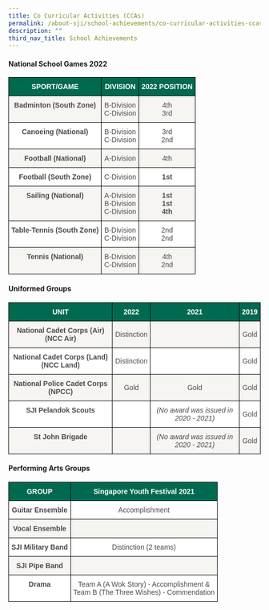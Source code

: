 ```yaml
---
title: Co Curricular Activities (CCAs)
permalink: /about-sji/school-achievements/co-curricular-activities-ccas/
description: ""
third_nav_title: School Achievements
---
```

#### National School Games 2022

<style type="text/css">
.tg  {border-collapse:collapse;border-spacing:0;}
.tg td{border-color:black;border-style:solid;border-width:1px;font-family:Arial, sans-serif;font-size:14px;
  overflow:hidden;padding:10px 5px;word-break:normal;}
.tg th{border-color:black;border-style:solid;border-width:1px;font-family:Arial, sans-serif;font-size:14px;
  font-weight:normal;overflow:hidden;padding:10px 5px;word-break:normal;}
.tg .tg-m7s7{background-color:#FFF;color:#4C4B4B;text-align:center;vertical-align:middle}
.tg .tg-gwbf{background-color:#F6F5F2;color:#4C4B4B;font-weight:bold;text-align:center;vertical-align:top}
.tg .tg-pwos{background-color:#006A51;color:#FFF;font-weight:bold;text-align:center;vertical-align:top}
.tg .tg-5sss{background-color:#F6F5F2;color:#4C4B4B;text-align:center;vertical-align:middle}
.tg .tg-qk8m{background-color:#FFF;color:#4C4B4B;font-weight:bold;text-align:center;vertical-align:top}
</style>
<table class="tg">
<thead>
  <tr>
    <th class="tg-pwos">SPORT/GAME</th>
    <th class="tg-pwos">DIVISION</th>
    <th class="tg-pwos">2022 POSITION</th>
  </tr>
</thead>
<tbody>
  <tr>
    <td class="tg-gwbf">Badminton (South Zone)</td>
    <td class="tg-5sss"><span style="color:#4C4B4B">B-Division</span><br><span style="color:#4C4B4B">C-Division</span><br></td>
    <td class="tg-5sss"><span style="color:#4C4B4B">4th</span><br><span style="color:#4C4B4B">3rd</span></td>
  </tr>
  <tr>
    <td class="tg-qk8m">Canoeing (National)</td>
    <td class="tg-m7s7"><span style="color:#4C4B4B">B-Division</span><br><span style="color:#4C4B4B">C-Division</span></td>
    <td class="tg-m7s7"><span style="color:#4C4B4B">3rd</span><br><span style="color:#4C4B4B">2nd</span></td>
  </tr>
  <tr>
    <td class="tg-gwbf">Football (National)</td>
    <td class="tg-5sss"><span style="color:#4C4B4B">A-Division</span></td>
    <td class="tg-5sss"><span style="color:#4C4B4B">4th</span></td>
  </tr>
  <tr>
    <td class="tg-qk8m">Football (South Zone)</td>
    <td class="tg-m7s7"><span style="color:#4C4B4B">C-Division</span></td>
    <td class="tg-qk8m">1st</td>
  </tr>
  <tr>
    <td class="tg-gwbf">Sailing (National)</td>
    <td class="tg-5sss"><span style="color:#4C4B4B">A-Division</span><br><span style="color:#4C4B4B">B-Division</span><br><span style="color:#4C4B4B">C-Division</span></td>
    <td class="tg-gwbf">1st<br>1st<br><span style="color:#4C4B4B">4th</span><br></td>
  </tr>
  <tr>
    <td class="tg-qk8m">Table-Tennis (South Zone)</td>
    <td class="tg-m7s7"><span style="color:#4C4B4B">B-Division</span><br><span style="color:#4C4B4B">C-Division</span></td>
    <td class="tg-m7s7"><span style="color:#4C4B4B">2nd</span><br><span style="color:#4C4B4B">2nd</span><br></td>
  </tr>
  <tr>
    <td class="tg-gwbf">Tennis (National)</td>
    <td class="tg-5sss"><span style="color:#4C4B4B">B-Division</span><br><span style="color:#4C4B4B">C-Division</span></td>
    <td class="tg-5sss"><span style="color:#4C4B4B">4th</span><br><span style="color:#4C4B4B">2nd</span></td>
  </tr>
</tbody>
</table>

#### Uniformed Groups

<style type="text/css">
.tg  {border-collapse:collapse;border-spacing:0;}
.tg td{border-color:black;border-style:solid;border-width:1px;font-family:Arial, sans-serif;font-size:14px;
  overflow:hidden;padding:10px 5px;word-break:normal;}
.tg th{border-color:black;border-style:solid;border-width:1px;font-family:Arial, sans-serif;font-size:14px;
  font-weight:normal;overflow:hidden;padding:10px 5px;word-break:normal;}
.tg .tg-m7s7{background-color:#FFF;color:#4C4B4B;text-align:center;vertical-align:middle}
.tg .tg-ub1m{background-color:#FFF;color:#4C4B4B;font-style:italic;text-align:center;vertical-align:top}
.tg .tg-gwbf{background-color:#F6F5F2;color:#4C4B4B;font-weight:bold;text-align:center;vertical-align:top}
.tg .tg-pwos{background-color:#006A51;color:#FFF;font-weight:bold;text-align:center;vertical-align:top}
.tg .tg-5sss{background-color:#F6F5F2;color:#4C4B4B;text-align:center;vertical-align:middle}
.tg .tg-qk8m{background-color:#FFF;color:#4C4B4B;font-weight:bold;text-align:center;vertical-align:top}
.tg .tg-htqd{background-color:#F6F5F2;color:#4C4B4B;font-style:italic;text-align:center;vertical-align:top}
</style>
<table class="tg">
<thead>
  <tr>
    <th class="tg-pwos">UNIT</th>
    <th class="tg-pwos">2022</th>
    <th class="tg-pwos">2021</th>
    <th class="tg-pwos">2019</th>
  </tr>
</thead>
<tbody>
  <tr>
    <td class="tg-gwbf">National Cadet Corps (Air) (NCC Air)</td>
    <td class="tg-5sss"><span style="color:#4C4B4B">Distinction</span></td>
    <td class="tg-5sss"></td>
    <td class="tg-5sss"><span style="color:#4C4B4B">Gold</span></td>
  </tr>
  <tr>
    <td class="tg-qk8m">National Cadet Corps (Land) (NCC Land)</td>
    <td class="tg-m7s7"><span style="color:#4C4B4B">Distinction</span></td>
    <td class="tg-m7s7"></td>
    <td class="tg-m7s7"><span style="color:#4C4B4B">Gold</span></td>
  </tr>
  <tr>
    <td class="tg-gwbf">National Police Cadet Corps (NPCC)</td>
    <td class="tg-5sss"><span style="color:#4C4B4B">Gold</span></td>
    <td class="tg-5sss"><span style="color:#4C4B4B">Gold</span></td>
    <td class="tg-5sss"><span style="color:#4C4B4B">Gold</span></td>
  </tr>
  <tr>
    <td class="tg-qk8m">SJI Pelandok Scouts</td>
    <td class="tg-m7s7"></td>
    <td class="tg-ub1m">(No award was issued in 2020 - 2021)</td>
    <td class="tg-m7s7"><span style="color:#4C4B4B">Gold</span></td>
  </tr>
  <tr>
    <td class="tg-gwbf">St John Brigade</td>
    <td class="tg-5sss"></td>
    <td class="tg-htqd">(No award was issued in 2020 - 2021)</td>
    <td class="tg-5sss"><span style="color:#4C4B4B">Gold</span></td>
  </tr>
</tbody>
</table>

#### Performing Arts Groups

<style type="text/css">
.tg  {border-collapse:collapse;border-spacing:0;}
.tg td{border-color:black;border-style:solid;border-width:1px;font-family:Arial, sans-serif;font-size:14px;
  overflow:hidden;padding:10px 5px;word-break:normal;}
.tg th{border-color:black;border-style:solid;border-width:1px;font-family:Arial, sans-serif;font-size:14px;
  font-weight:normal;overflow:hidden;padding:10px 5px;word-break:normal;}
.tg .tg-m7s7{background-color:#FFF;color:#4C4B4B;text-align:center;vertical-align:middle}
.tg .tg-gwbf{background-color:#F6F5F2;color:#4C4B4B;font-weight:bold;text-align:center;vertical-align:top}
.tg .tg-pwos{background-color:#006A51;color:#FFF;font-weight:bold;text-align:center;vertical-align:top}
.tg .tg-qk8m{background-color:#FFF;color:#4C4B4B;font-weight:bold;text-align:center;vertical-align:top}
.tg .tg-5sss{background-color:#F6F5F2;color:#4C4B4B;text-align:center;vertical-align:middle}
.tg .tg-my8k{background-color:#F6F5F2;color:#4C4B4B;text-align:center;vertical-align:top}
</style>
<table class="tg">
<thead>
  <tr>
    <th class="tg-pwos">GROUP</th>
    <th class="tg-pwos">Singapore Youth Festival 2021</th>
  </tr>
</thead>
<tbody>
  <tr>
    <td class="tg-qk8m">Guitar Ensemble</td>
    <td class="tg-m7s7"><span style="color:#4C4B4B">Accomplishment</span></td>
  </tr>
  <tr>
    <td class="tg-gwbf">Vocal Ensemble</td>
    <td class="tg-5sss"></td>
  </tr>
  <tr>
    <td class="tg-qk8m">SJI Military Band</td>
    <td class="tg-m7s7"><span style="color:#4C4B4B">Distinction (2 teams)</span></td>
  </tr>
  <tr>
    <td class="tg-gwbf">SJI Pipe Band</td>
    <td class="tg-my8k"></td>
  </tr>
  <tr>
    <td class="tg-qk8m">Drama</td>
    <td class="tg-m7s7"><span style="color:#4C4B4B">Team A (A Wok Story) - Accomplishment &amp;</span><br><span style="color:#4C4B4B">Team B (The Three Wishes) - Commendation</span></td>
  </tr>
</tbody>
</table>

